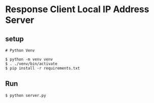 # Response Client Local IP Address Server

## setup
```
# Python Venv

$ python -m venv venv
$ . ./venv/bin/activate
$ pip install -r requirements.txt
```

## Run
```
$ python server.py

```